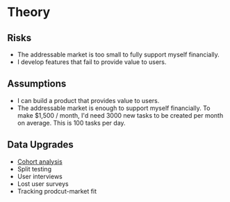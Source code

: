 # Theory

## Risks

- The addressable market is too small to fully support myself financially.
- I develop features that fail to provide value to users.

## Assumptions

- I can build a product that provides value to users.
- The addressable market is enough to support myself financially. To make $1,500 / month, I'd need 3000 new tasks to be created per month on average. This is 100 tasks per day.

## Data Upgrades

- [Cohort analysis](./cohort-analysis.md)
- Split testing
- User interviews
- Lost user surveys
- Tracking prodcut-market fit
